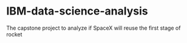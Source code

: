 # IBM-data-science-analysis
The capstone project to analyze if SpaceX will reuse the first stage of rocket
